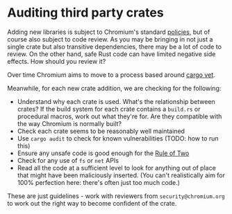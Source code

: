 # Auditing third party crates

Adding new libraries is subject to Chromium's standard [policies][0], but of
course also subject to code review. As you may be bringing in not just a single
crate but also transitive dependencies, there may be a lot of code to review.
On the other hand, safe Rust code can have limited negative side effects.
How should you review it?

Over time Chromium aims to move to a process based around [cargo vet][1].

Meanwhile, for each new crate addition, we are checking for the following:

* Understand why each crate is used. What's the relationship between crates?
  If the build system for each crate contains a `build.rs` or procedural
  macros, work out what they're for. Are they compatible with the way
  Chromium is normally built?
* Check each crate seems to be reasonably well maintained
* Use `cargo audit` to check for known vulnerabilities (TODO: how to run this)
* Ensure any unsafe code is good enough for the [Rule of Two][2]
* Check for any use of `fs` or `net` APIs
* Read all the code at a sufficient level to look for anything out of place
  that might have been maliciously inserted. (You can't realistically aim
  for 100% perfection here: there's often just too much code.)

These are just guidelines - work with reviewers from `security@chromium.org`
to work out the right way to become confident of the crate.

[0]: https://chromium.googlesource.com/chromium/src/+/refs/heads/main/docs/rust.md#Third_party-review
[1]: https://mozilla.github.io/cargo-vet/
[2]: https://chromium.googlesource.com/chromium/src/+/main/docs/security/rule-of-2.md#unsafe-code-in-safe-languages